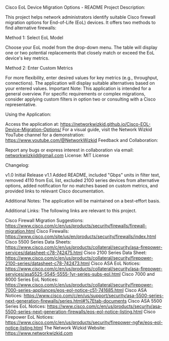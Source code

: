 Cisco EoL Device Migration Options - README
Project Description:

This project helps network administrators identify suitable Cisco firewall migration options for End-of-Life (EoL) devices. It offers two methods to find alternative firewalls:

Method 1: Select EoL Model

Choose your EoL model from the drop-down menu.
The table will display one or two potential replacements that closely match or exceed the EoL device's key metrics.

Method 2: Enter Custom Metrics

For more flexibility, enter desired values for key metrics (e.g., throughput, connections).
The application will display suitable alternatives based on your entered values.
Important Note: This application is intended for a general overview. For specific requirements or complex migrations, consider applying custom filters in option two or consulting with a Cisco representative.

Using the Application:

Access the application at: https://networkwizkid.github.io/Cisco-EOL-Device-Migration-Options/
For a visual guide, visit the Network Wizkid YouTube channel for a demonstration: https://www.youtube.com/@NetworkWizkid
Feedback and Collaboration:

Report any bugs or express interest in collaboration via email: networkwiizkiid@gmail.com
License: MIT License

Changelog:

v1.0 Initial Release
v1.1 Added README, included "Gbps" units in filter text, removed 4110 from EoL list, excluded 2100 series devices from alternative options, added notification for no matches based on custom metrics, and provided links to relevant Cisco documentation.

Additional Notes:
The application will be maintained on a best-effort basis.

Additional Links:
The following links are relevant to this project.

Cisco Firewall Migration Suggestions: https://www.cisco.com/c/en/us/products/security/firewalls/firewall-migration.html
Cisco Firewalls: https://www.cisco.com/site/us/en/products/security/firewalls/index.html
Cisco 5500 Series Data Sheets: https://www.cisco.com/c/en/us/products/collateral/security/asa-firepower-services/datasheet-c78-742475.html
Cisco 2100 Series Data Sheet: https://www.cisco.com/c/en/us/products/collateral/security/firepower-2100-series/datasheet-c78-742473.html
Cisco ASA EoL Notices: https://www.cisco.com/c/en/us/products/collateral/security/asa-firepower-services/asa5525-5545-5555-1yr-series-subs-eol.html
Cisco 7000 and 8000 Series EoL Notices: https://www.cisco.com/c/en/us/products/collateral/security/firepower-7000-series-appliances/eos-eol-notice-c51-741685.html
Cisco ASA Notices: https://www.cisco.com/c/en/us/support/security/asa-5500-series-next-generation-firewalls/series.html#%7Etab-documents
Cisco ASA 5500 Series EoL Notices: https://www.cisco.com/c/en/us/products/security/asa-5500-series-next-generation-firewalls/eos-eol-notice-listing.html
Cisco Firepower EoL Notices: https://www.cisco.com/c/en/us/products/security/firepower-ngfw/eos-eol-notice-listing.html
The Network Wizkid Website: https://www.networkwizkid.com
